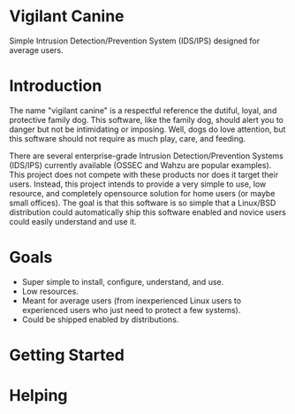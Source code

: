 # Vigilant Canine

Simple Intrusion Detection/Prevention System (IDS/IPS) designed for average users.

# Introduction

The name "vigilant canine" is a respectful reference the dutiful, loyal, and protective family
dog. This software, like the family dog, should alert you to danger but not be intimidating or
imposing. Well, dogs do love attention, but this software should not require as much play, care,
and feeding.

There are several enterprise-grade Intrusion Detection/Prevention Systems (IDS/IPS) currently
available (OSSEC and Wahzu are popular examples). This project does not compete with these products
nor does it target their users. Instead, this project intends to provide a very simple to use, low
resource, and completely opensource solution for home users (or maybe small offices). The goal
is that this software is so simple that a Linux/BSD distribution could automatically ship this
software enabled and novice users could easily understand and use it.

# Goals

- Super simple to install, configure, understand, and use.
- Low resources.
- Meant for average users (from inexperienced Linux users to experienced users who just need to
  protect a few systems).
- Could be shipped enabled by distributions.

# Getting Started

# Helping


